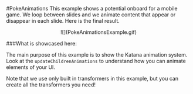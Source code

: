#PokeAnimations
This example shows a potential onboard for a mobile game. We loop between slides and we animate content that appear or disappear in each slide.
Here is the final result.

<p align="center">
![](PokeAnimationsExample.gif)
</p>

###What is showcased here:

The main purpose of this example is to show the Katana animation system. Look at the `updateChildrenAnimations` to understand how you can animate elements of your UI.


Note that we use only built in transformers in this example, but you can create all the transformers you need!
